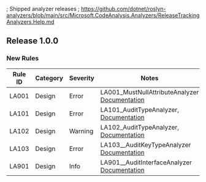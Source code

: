 ﻿; Shipped analyzer releases
; https://github.com/dotnet/roslyn-analyzers/blob/main/src/Microsoft.CodeAnalysis.Analyzers/ReleaseTrackingAnalyzers.Help.md

## Release 1.0.0

### New Rules

Rule ID | Category | Severity | Notes
--------|----------|----------|--------------------
LA001   |  Design  |  Error   | LA001_MustNullAttributeAnalyzer [Documentation](LA001_Documentation_Link)
LA101   |  Design  |  Error   | LA101_AuditTypeAnalyzer, [Documentation](LA101_Documentation_Link)
LA102   |  Design  |  Warning | LA102_AuditTypeAnalyzer, [Documentation](LA102_Documentation_Link)
LA103   |  Design  |  Error   | LA103__AuditKeyTypeAnalyzer [Documentation](LA103_Documentation_Link)
LA901   |  Design  |  Info    | LA901__AuditInterfaceAnalyzer [Documentation](LA901_Documentation_Link)
